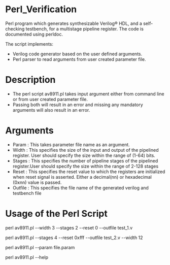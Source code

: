 # Perl_Verification
Perl program which generates synthesizable Verilog® HDL, and a self-checking testbench, for a multistage pipeline register. The code is documented using perldoc.

The script implements:
- Verilog code generator based on the user defined arguments.
- Perl parser to read arguments from user created parameter file.

# Description
- The perl script av8911.pl takes input argument either from command line or from user created parameter file.
- Passing both will result in an error and missing any mandatory arguments will also result in an error.

# Arguments
- Param : This takes parameter file name as an argument.
- Width : This specifies the size of the input and output of the pipelined register. User should specify the size within the range of (1-64) bits.
- Stages : This specifies the number of pipeline stages of the pipelined register.User should specify the size within the range of 2-128 stages
- Reset : This specifies the reset value to which the registers are initialized when reset signal is asserted. Either a decimal\(nn) or hexadecimal \(0xnn) value is passed.
- Outfile : This specifies the file name of the generated verilog and testbench file

# Usage of the Perl Script

perl av8911.pl --width 3 --stages 2 --reset 0 --outfile test_1.v

perl av8911.pl --stages 4 --reset 0xfff --outfile test_2.v --width 12

perl av8911.pl --param file.param

perl av8911.pl --help
